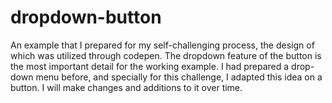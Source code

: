 # dropdown-button

An example that I prepared for my self-challenging process, the design of which was utilized through codepen. The dropdown feature of the button is the most important detail for the working example. I had prepared a drop-down menu before, and specially for this challenge, I adapted this idea on a button. I will make changes and additions to it over time.

